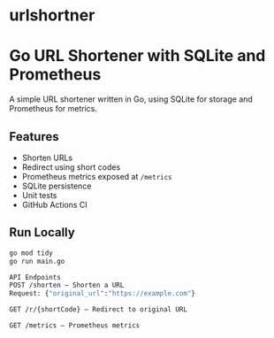 # urlshortner
# Go URL Shortener with SQLite and Prometheus

A simple URL shortener written in Go, using SQLite for storage and Prometheus for metrics.

## Features
- Shorten URLs
- Redirect using short codes
- Prometheus metrics exposed at `/metrics`
- SQLite persistence
- Unit tests
- GitHub Actions CI

## Run Locally
```bash
go mod tidy
go run main.go

API Endpoints
POST /shorten — Shorten a URL
Request: {"original_url":"https://example.com"}

GET /r/{shortCode} — Redirect to original URL

GET /metrics — Prometheus metrics



